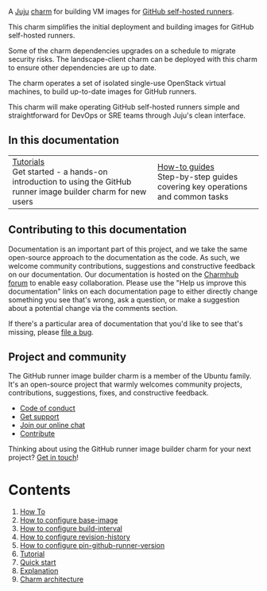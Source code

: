 A [Juju](https://juju.is/) [charm](https://juju.is/docs/olm/charmed-operators) for building VM
images for [GitHub self-hosted runners](https://docs.github.com/en/actions/hosting-your-own-runners/managing-self-hosted-runners/about-self-hosted-runners).

This charm simplifies the initial deployment and building images for GitHub
self-hosted runners.

Some of the charm dependencies upgrades on a schedule to migrate security risks. The 
landscape-client charm can be deployed with this charm to ensure other dependencies are up to date.

The charm operates a set of isolated single-use OpenStack virtual machines, to build up-to-date
images for GitHub runners.

This charm will make operating GitHub self-hosted runners simple and straightforward for DevOps or
SRE teams through Juju's clean interface.

## In this documentation

| | |
|--|--|
|  [Tutorials](https://charmhub.io/github-runner-image-builder/docs/quick-start)</br>  Get started - a hands-on introduction to using the GitHub runner image builder charm for new users </br> | [How-to guides](https://charmhub.io/github-runner-image-builder/docs/configure-base-image) </br> Step-by-step guides covering key operations and common tasks |


## Contributing to this documentation

Documentation is an important part of this project, and we take the same open-source approach to the documentation as the code. As such, we welcome community contributions, suggestions and constructive feedback on our documentation. Our documentation is hosted on the [Charmhub forum](https://discourse.charmhub.io/t/github-runner-image-builder-documentation-overview) to enable easy collaboration. Please use the "Help us improve this documentation" links on each documentation page to either directly change something you see that's wrong, ask a question, or make a suggestion about a potential change via the comments section.

If there's a particular area of documentation that you'd like to see that's missing, please [file a bug](https://github.com/canonical/github-runner-image-builder-operator/issues).

## Project and community

The GitHub runner image builder charm is a member of the Ubuntu family. It's an open-source project that warmly welcomes community projects, contributions, suggestions, fixes, and constructive feedback.

- [Code of conduct](https://ubuntu.com/community/code-of-conduct)
- [Get support](https://discourse.charmhub.io/)
- [Join our online chat](https://matrix.to/#/#charmhub-charmdev:ubuntu.com)
- [Contribute](Contribute)

Thinking about using the GitHub runner image builder charm for your next project? [Get in touch](https://matrix.to/#/#charmhub-charmdev:ubuntu.com)!

# Contents

1. [How To](how-to)
  1. [How to configure base-image](how-to/configure-base-image.md)
  1. [How to configure build-interval](how-to/configure-build-interval.md)
  1. [How to configure revision-history](how-to/configure-revision-history.md)
  1. [How to configure pin-github-runner-version](how-to/pin-github-runner-version.md)
1. [Tutorial](tutorial)
  1. [Quick start](tutorial/quick-start.md)
1. [Explanation](explanation)
  1. [Charm architecture](explanation/charm-architecture.md)